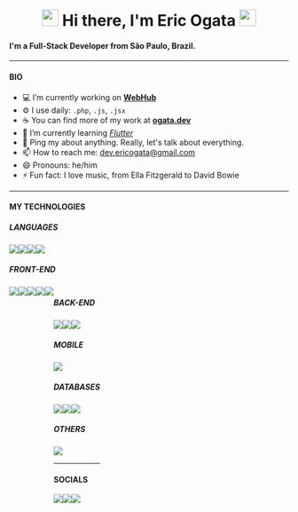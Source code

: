 <h1 align="center">
    <img src="https://raw.githubusercontent.com/sidbelbase/sidbelbase/master/wave.gif" width="30px">
    Hi there, I'm Eric Ogata
    <img src="https://raw.githubusercontent.com/sidbelbase/sidbelbase/master/wave.gif" width="30px">
</h1>

#### I'm a Full-Stack Developer from São Paulo, Brazil.

---

#### **BIO**

- :computer: I’m currently working on **[WebHub](https://www.webhub.com.br/)**
- :gear: I use daily: `.php`, `.js`, `.jsx`
- :coffee: You can find more of my work at **[ogata.dev](https://ogata.dev)**
- 🌱 I’m currently learning _[Flutter](https://flutter.dev/)_
- 💬 Ping my about anything. Really, let's talk about everything.
- 📫 How to reach me: <a href="mailto:dev.ericogata@gmail.com">dev.ericogata@gmail.com</a>
- 😄 Pronouns: he/him
- ⚡ Fun fact: I love music, from Ella Fitzgerald to David Bowie

---

#### **MY TECHNOLOGIES**

##### **LANGUAGES**

<div style="display:flex; flex-wrap: wrap; align-items: flex-start;">
    <img src="https://img.shields.io/badge/-JavaScript-F7DF1E?logo=javascript&logoColor=white&style=for-the-badge">
    <img src="https://img.shields.io/badge/-TypeScript-3178C6?logo=typescript&logoColor=white&style=for-the-badge">
    <img src="https://img.shields.io/badge/-PHP-777bb4?logo=php&logoColor=white&style=for-the-badge">
    <img src="https://img.shields.io/badge/-Dart-0175C2?logo=dart&logoColor=white&style=for-the-badge">
</div>

##### **FRONT-END**

<div style="display:flex; flex-wrap: wrap; align-items: flex-start;">
    <img src="https://img.shields.io/badge/-ReactJs-61DAFB?logo=react&logoColor=white&style=for-the-badge">
    <img src="https://img.shields.io/badge/-Next.js-000000?logo=next.js&logoColor=white&style=for-the-badge">
    <img src="https://img.shields.io/badge/-HTML5-E34F26?logo=html5&logoColor=white&style=for-the-badge">
    <img src="https://img.shields.io/badge/-CSS3-1572B6?logo=css3&logoColor=white&style=for-the-badge">
    <img src="https://img.shields.io/badge/-styled%20components-DB7093?logo=styled-components&logoColor=white&style=for-the-badge">
<div>

##### **BACK-END**
<div style="display:flex; flex-wrap: wrap; align-items: flex-start;">
    <img src="https://img.shields.io/badge/-Laravel-FF2D20?logo=laravel&logoColor=white&style=for-the-badge">
    <img src="https://img.shields.io/badge/-Node.js-339933?logo=node.js&logoColor=white&style=for-the-badge">
    <img src="https://img.shields.io/badge/-Express-000000?logo=express&logoColor=white&style=for-the-badge">
</div>

##### **MOBILE**
<div style="display:flex; flex-wrap: wrap; align-items: flex-start;">
    <img src="https://img.shields.io/badge/-Flutter-02569B?logo=flutter&logoColor=white&style=for-the-badge">
</div>

##### **DATABASES**
<div style="display:flex; flex-wrap: wrap; align-items: flex-start;">
    <img src="https://img.shields.io/badge/-MySQL-4479A1?logo=mysql&logoColor=white&style=for-the-badge">
    <img src="https://img.shields.io/badge/-PostgreSQL-4169E1?logo=postgresql&logoColor=white&style=for-the-badge">
    <img src="https://img.shields.io/badge/-MongoDB-47A248?logo=mongodb&logoColor=white&style=for-the-badge">
</div>

##### **OTHERS**
<div style="display:flex; flex-wrap: wrap; align-items: flex-start;">
    <img src="https://img.shields.io/badge/-Docker-2496ED?logo=docker&logoColor=white&style=for-the-badge">
</div>

---

#### **SOCIALS**
<div style="display:flex; flex-wrap: wrap; align-items: flex-start;">
    <a href="https://twitter.com/EricMOgata" target="_blank"><img src="https://img.shields.io/badge/-Twitter-1DA1F2?logo=twitter&logoColor=white&style=for-the-badge"></a>
    <a href="https://github.com/EricOgata" target="_blank"><img src="https://img.shields.io/badge/-GitHub-181717?logo=github&logoColor=white&style=for-the-badge"></a>
    <a href="https://ogata.dev" target="_blank"><img src="https://img.shields.io/badge/-MY%20PORTIFOLIO-000000?style=for-the-badge"></a>
</div>

